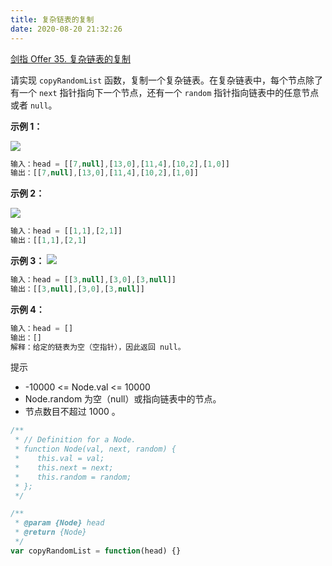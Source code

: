 ```yaml
---
title: 复杂链表的复制
date: 2020-08-20 21:32:26
---
```


[剑指 Offer 35. 复杂链表的复制](https://leetcode-cn.com/problems/fu-za-lian-biao-de-fu-zhi-lcof/)

请实现 `copyRandomList` 函数，复制一个复杂链表。在复杂链表中，每个节点除了有一个 `next` 指针指向下一个节点，还有一个 `random` 指针指向链表中的任意节点或者 `null`。

**示例 1：**

![](https://assets.leetcode-cn.com/aliyun-lc-upload/uploads/2020/01/09/e1.png)

```js
输入：head = [[7,null],[13,0],[11,4],[10,2],[1,0]]
输出：[[7,null],[13,0],[11,4],[10,2],[1,0]]
```

**示例 2：**

![](https://assets.leetcode-cn.com/aliyun-lc-upload/uploads/2020/01/09/e2.png)

```js
输入：head = [[1,1],[2,1]]
输出：[[1,1],[2,1]
```

**示例 3：**
![](https://assets.leetcode-cn.com/aliyun-lc-upload/uploads/2020/01/09/e3.png)

```js
输入：head = [[3,null],[3,0],[3,null]]
输出：[[3,null],[3,0],[3,null]]
```

**示例 4：**

```js
输入：head = []
输出：[]
解释：给定的链表为空（空指针），因此返回 null。
```

提示

- -10000 <= Node.val <= 10000
- Node.random 为空（null）或指向链表中的节点。
- 节点数目不超过 1000 。

```js
/**
 * // Definition for a Node.
 * function Node(val, next, random) {
 *    this.val = val;
 *    this.next = next;
 *    this.random = random;
 * };
 */

/**
 * @param {Node} head
 * @return {Node}
 */
var copyRandomList = function(head) {}
```

